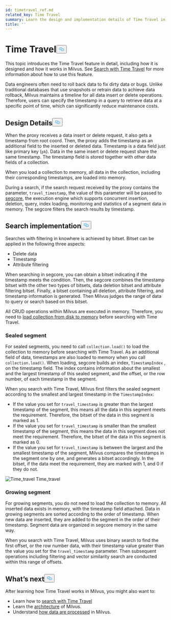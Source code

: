 ```yaml
---
id: timetravel_ref.md
related_key: Time Travel
summary: Learn the design and implementation details of Time Travel in Milvus.
title: ''
---
```

<h1 id="Time-Travel" class="common-anchor-header">Time Travel<button data-href="#Time-Travel" class="anchor-icon" translate="no">
      <svg translate="no"
        aria-hidden="true"
        focusable="false"
        height="20"
        version="1.1"
        viewBox="0 0 16 16"
        width="16"
      >
        <path
          fill="#0092E4"
          fill-rule="evenodd"
          d="M4 9h1v1H4c-1.5 0-3-1.69-3-3.5S2.55 3 4 3h4c1.45 0 3 1.69 3 3.5 0 1.41-.91 2.72-2 3.25V8.59c.58-.45 1-1.27 1-2.09C10 5.22 8.98 4 8 4H4c-.98 0-2 1.22-2 2.5S3 9 4 9zm9-3h-1v1h1c1 0 2 1.22 2 2.5S13.98 12 13 12H9c-.98 0-2-1.22-2-2.5 0-.83.42-1.64 1-2.09V6.25c-1.09.53-2 1.84-2 3.25C6 11.31 7.55 13 9 13h4c1.45 0 3-1.69 3-3.5S14.5 6 13 6z"
        ></path>
      </svg>
    </button></h1><p>This topic introduces the Time Travel feature in detail, including how it is designed and how it works in Milvus. See <a href="/docs/v2.0.x/timetravel.md">Search with Time Travel</a> for more information about how to use this feature.</p>
<p>Data engineers often need to roll back data to fix dirty data or bugs. Unlike traditional databases that use snapshots or retrain data to achieve data rollback, Milvus maintains a timeline for all data insert or delete operations. Therefore, users can specify the timestamp in a query to retrieve data at a specific point of time, which can significantly reduce maintenance costs.</p>
<h2 id="Design-Details" class="common-anchor-header">Design Details<button data-href="#Design-Details" class="anchor-icon" translate="no">
      <svg translate="no"
        aria-hidden="true"
        focusable="false"
        height="20"
        version="1.1"
        viewBox="0 0 16 16"
        width="16"
      >
        <path
          fill="#0092E4"
          fill-rule="evenodd"
          d="M4 9h1v1H4c-1.5 0-3-1.69-3-3.5S2.55 3 4 3h4c1.45 0 3 1.69 3 3.5 0 1.41-.91 2.72-2 3.25V8.59c.58-.45 1-1.27 1-2.09C10 5.22 8.98 4 8 4H4c-.98 0-2 1.22-2 2.5S3 9 4 9zm9-3h-1v1h1c1 0 2 1.22 2 2.5S13.98 12 13 12H9c-.98 0-2-1.22-2-2.5 0-.83.42-1.64 1-2.09V6.25c-1.09.53-2 1.84-2 3.25C6 11.31 7.55 13 9 13h4c1.45 0 3-1.69 3-3.5S14.5 6 13 6z"
        ></path>
      </svg>
    </button></h2><p>When the proxy receives a data insert or delete request, it also gets a timestamp from root coord. Then, the proxy adds the timestamp as an additional field to the inserted or deleted data. Timestamp is a data field just like primary key (<code translate="no">pk</code>). Data in the same insert or delete request share the same timestamp. The timestamp field is stored together with other data fields of a collection.</p>
<p>When you load a collection to memory, all data in the collection, including their corresponding timestamps, are loaded into memory.</p>
<p>During a search, if the search request received by the proxy contains the parameter, <code translate="no">travel_timestamp</code>, the value of this parameter will be passed to <a href="https://github.com/milvus-io/milvus/tree/master/docs/design_docs/segcore">segcore</a>, the execution engine which supports concurrent insertion, deletion, query, index loading, monitoring and statistics of a segment data in memory. The segcore filters the search results by timestamp.</p>
<h2 id="Search-implementation" class="common-anchor-header">Search implementation<button data-href="#Search-implementation" class="anchor-icon" translate="no">
      <svg translate="no"
        aria-hidden="true"
        focusable="false"
        height="20"
        version="1.1"
        viewBox="0 0 16 16"
        width="16"
      >
        <path
          fill="#0092E4"
          fill-rule="evenodd"
          d="M4 9h1v1H4c-1.5 0-3-1.69-3-3.5S2.55 3 4 3h4c1.45 0 3 1.69 3 3.5 0 1.41-.91 2.72-2 3.25V8.59c.58-.45 1-1.27 1-2.09C10 5.22 8.98 4 8 4H4c-.98 0-2 1.22-2 2.5S3 9 4 9zm9-3h-1v1h1c1 0 2 1.22 2 2.5S13.98 12 13 12H9c-.98 0-2-1.22-2-2.5 0-.83.42-1.64 1-2.09V6.25c-1.09.53-2 1.84-2 3.25C6 11.31 7.55 13 9 13h4c1.45 0 3-1.69 3-3.5S14.5 6 13 6z"
        ></path>
      </svg>
    </button></h2><p>Searches with filtering in knowhere is achieved by bitset. Bitset can be applied in the following three aspects:</p>
<ul>
<li>Delete data</li>
<li>Timestamp</li>
<li>Attribute filtering</li>
</ul>
<p>When searching in segcore, you can obtain a bitset indicating if the timestamp meets the condition. Then, the segcore combines the timestamp bitset with the other two types of bitsets, data deletion bitset and attribute filtering bitset. Finally, a bitset containing all deletion, attribute filtering, and timestamp information is generated. Then Milvus judges the range of data to query or search based on this bitset.</p>
<p>All CRUD operations within Milvus are executed in memory. Therefore, you need to <a href="/docs/v2.0.x/search.md#Load-collection">load collection from disk to memory</a> before searching with Time Travel.</p>
<h3 id="Sealed-segment" class="common-anchor-header">Sealed segment</h3><p>For sealed segments, you need to call <code translate="no">collection.load()</code> to load the collection to memory before searching with Time Travel. As an additional field of data, timestamps are also loaded to memory when you call <code translate="no">collection.load()</code>. When loading, segcore builds an index, <code translate="no">TimestampIndex</code> , on the timestamp field. The index contains information about the smallest and the largest timestamp of this sealed segment, and the offset, or the row number, of each timestamp in the segment.</p>
<p>When you search with Time Travel, Milvus first filters the sealed segment according to the smallest and largest timestamp in the <code translate="no">TimestampIndex</code>:</p>
<ul>
<li>If the value you set for <code translate="no">travel_timestamp</code> is greater than the largest timestamp of the segment, this means all the data in this segment meets the requirement. Therefore, the bitset of the data in this segment is marked as 1.</li>
<li>If the value you set for <code translate="no">travel_timestamp</code> is smaller than the smallest timestamp of the segment, this means the data in this segment does not meet the requirement. Therefore, the bitset of the data in this segment is marked as 0.</li>
<li>If the value you set for <code translate="no">travel_timestamp</code> is between the largest and the smallest timestamp of the segment, Milvus compares the timestamps in the segment one by one, and generates a bitset accordingly. In the bitset, if the data meet the requirement, they are marked with 1, and 0 if they do not.</li>
</ul>
<p>
  <span class="img-wrapper">
    <img translate="no" src="/docs/v2.0.x/assets/time_travel.png" alt="Time_travel" class="doc-image" id="time_travel" />
    <span>Time_travel</span>
  </span>
</p>
<h3 id="Growing-segment" class="common-anchor-header">Growing segment</h3><p>For growing segments, you do not need to load the collection to memory. All inserted data exists in memory, with the timestamp field attached. Data in growing segments are sorted according to the order of timestamp. When new data are inserted, they are added to the segment in the order of their timestamp. Segment data are organized in segcore memory in the same way.</p>
<p>When you search with Time Travel, Milvus uses binary search to find the first offset, or the row number data, with their timestamp value greater than the value you set for the <code translate="no">travel_timestamp</code> parameter. Then subsequent operations including filtering and vector similarity search are conducted within this range of offsets.</p>
<h2 id="Whats-next" class="common-anchor-header">What’s next<button data-href="#Whats-next" class="anchor-icon" translate="no">
      <svg translate="no"
        aria-hidden="true"
        focusable="false"
        height="20"
        version="1.1"
        viewBox="0 0 16 16"
        width="16"
      >
        <path
          fill="#0092E4"
          fill-rule="evenodd"
          d="M4 9h1v1H4c-1.5 0-3-1.69-3-3.5S2.55 3 4 3h4c1.45 0 3 1.69 3 3.5 0 1.41-.91 2.72-2 3.25V8.59c.58-.45 1-1.27 1-2.09C10 5.22 8.98 4 8 4H4c-.98 0-2 1.22-2 2.5S3 9 4 9zm9-3h-1v1h1c1 0 2 1.22 2 2.5S13.98 12 13 12H9c-.98 0-2-1.22-2-2.5 0-.83.42-1.64 1-2.09V6.25c-1.09.53-2 1.84-2 3.25C6 11.31 7.55 13 9 13h4c1.45 0 3-1.69 3-3.5S14.5 6 13 6z"
        ></path>
      </svg>
    </button></h2><p>After learning how Time Travel works in Milvus, you might also want to:</p>
<ul>
<li>Learn how to <a href="/docs/v2.0.x/timetravel.md">search with Time Travel</a></li>
<li>Learn the <a href="/docs/v2.0.x/architecture_overview.md">architecture</a> of Milvus.</li>
<li>Understand <a href="/docs/v2.0.x/data_processing.md">how data are processed</a> in Milvus.</li>
</ul>
